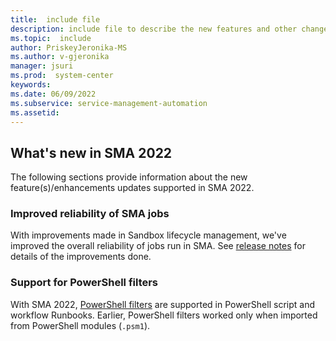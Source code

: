 ```yaml
---
title:  include file
description: include file to describe the new features and other changes in System Center Service Management Automation 2022.
ms.topic:  include
author: PriskeyJeronika-MS
ms.author: v-gjeronika
manager: jsuri
ms.prod:  system-center
keywords:  
ms.date: 06/09/2022
ms.subservice: service-management-automation
ms.assetid: 
---
```


## What's new in SMA 2022

The following sections provide information about the new feature(s)/enhancements updates supported in SMA 2022.

### Improved reliability of SMA jobs

With improvements made in Sandbox lifecycle management, we've improved the overall reliability of jobs run in SMA. See [release notes](/system-center/sma/release-notes-sma?view=sc-sma-2022&preserve-view=true) for details of the improvements done.

### Support for PowerShell filters

With SMA 2022, [PowerShell filters](/powershell/module/microsoft.powershell.core/about/about_functions?view=powershell-5.1&preserve-view=true#filters) are supported in PowerShell script and workflow Runbooks. Earlier, PowerShell filters worked only when imported from PowerShell modules (`.psm1`).